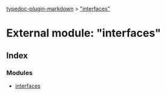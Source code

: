 [typedoc-plugin-markdown](../index.md) > ["interfaces"](../modules/_interfaces_.md)

# External module: "interfaces"

## Index

### Modules

* [interfaces](_interfaces_.interfaces.md)



